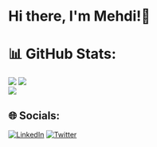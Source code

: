 # Hi there, I'm Mehdi!👋

# 📊 GitHub Stats:
![](https://github-readme-stats.vercel.app/api?username=Mr-Gholam&theme=dark&hide_border=false&include_all_commits=true&count_private=true)
![](https://github-readme-streak-stats.herokuapp.com/?user=Mr-Gholam&theme=dark&hide_border=false)</br>
![](https://github-readme-stats.vercel.app/api/top-langs/?username=Mr-Gholam&theme=dark&hide_border=false&include_all_commits=true&count_private=true&layout=compact)

## 🌐 Socials:
[![LinkedIn](https://img.shields.io/badge/LinkedIn-%230077B5.svg?logo=linkedin&logoColor=white)](https://linkedin.com/in/mr-gholam) [![Twitter](https://img.shields.io/badge/Twitter-%231DA1F2.svg?logo=Twitter&logoColor=white)](https://twitter.com/The_MrGholam) 


